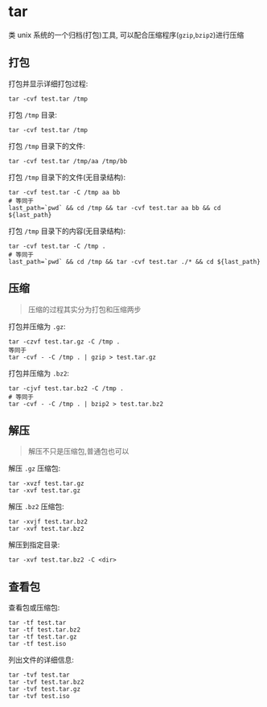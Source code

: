 # tar

类 unix 系统的一个归档(打包)工具, 可以配合压缩程序(`gzip`,`bzip2`)进行压缩  


## 打包


打包并显示详细打包过程:  

	tar -cvf test.tar /tmp

打包 `/tmp` 目录:  

	tar -cvf test.tar /tmp

打包 `/tmp` 目录下的文件:  

	tar -cvf test.tar /tmp/aa /tmp/bb

打包 `/tmp` 目录下的文件(无目录结构):  

	tar -cvf test.tar -C /tmp aa bb
	# 等同于
	last_path=`pwd` && cd /tmp && tar -cvf test.tar aa bb && cd ${last_path}

打包 `/tmp` 目录下的内容(无目录结构):  

	tar -cvf test.tar -C /tmp .
	# 等同于
	last_path=`pwd` && cd /tmp && tar -cvf test.tar ./* && cd ${last_path}

## 压缩

> 压缩的过程其实分为打包和压缩两步  

打包并压缩为 `.gz`:  

	tar -czvf test.tar.gz -C /tmp .
	等同于
	tar -cvf - -C /tmp . | gzip > test.tar.gz

打包并压缩为 `.bz2`:  

	tar -cjvf test.tar.bz2 -C /tmp .
	# 等同于
	tar -cvf - -C /tmp . | bzip2 > test.tar.bz2

## 解压

> 解压不只是压缩包,普通包也可以  

解压 `.gz` 压缩包:  

	tar -xvzf test.tar.gz
	tar -xvf test.tar.gz

解压 `.bz2` 压缩包:  

	tar -xvjf test.tar.bz2
	tar -xvf test.tar.bz2

解压到指定目录:  

	tar -xvf test.tar.bz2 -C <dir>

## 查看包

查看包或压缩包:  

	tar -tf test.tar
	tar -tf test.tar.bz2
	tar -tf test.tar.gz
	tar -tf test.iso

列出文件的详细信息:  

	tar -tvf test.tar
	tar -tvf test.tar.bz2
	tar -tvf test.tar.gz
	tar -tvf test.iso

<!--stackedit_data:
eyJoaXN0b3J5IjpbLTE5OTY0MDU4NjddfQ==
-->
